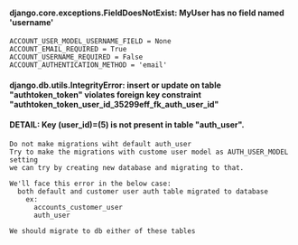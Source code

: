 #### django.core.exceptions.FieldDoesNotExist: MyUser has no field named 'username'
```
ACCOUNT_USER_MODEL_USERNAME_FIELD = None
ACCOUNT_EMAIL_REQUIRED = True
ACCOUNT_USERNAME_REQUIRED = False
ACCOUNT_AUTHENTICATION_METHOD = 'email'
```
#### django.db.utils.IntegrityError: insert or update on table "authtoken_token" violates foreign key constraint "authtoken_token_user_id_35299eff_fk_auth_user_id"
#### DETAIL:  Key (user_id)=(5) is not present in table "auth_user".
```
Do not make migrations wiht default auth_user
Try to make the migrations with custome user model as AUTH_USER_MODEL setting
we can try by creating new database and migrating to that.

We'll face this error in the below case:
  both default and customer user auth table migrated to database
    ex:
      accounts_customer_user
      auth_user
      
We should migrate to db either of these tables
```
